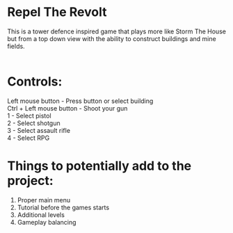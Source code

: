 # Repel The Revolt
This is a tower defence inspired game that plays more like Storm The House but from a top down view with the ability to construct buildings and mine fields. <br>
<br>

# Controls:
Left mouse button - Press button or select building <br>
Ctrl + Left mouse button - Shoot your gun <br>
1 - Select pistol <br>
2 - Select shotgun <br>
3 - Select assault rifle <br>
4 - Select RPG <br>
# Things to potentially add to the project:
1) Proper main menu <br>
2) Tutorial before the games starts <br>
3) Additional levels <br>
4) Gameplay balancing <br>
